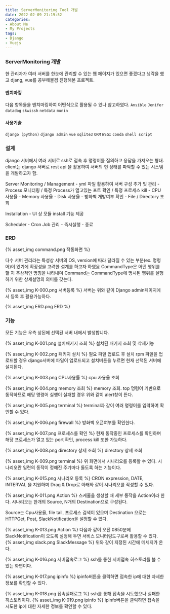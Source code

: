 ```yaml
---
title: ServerMonitoring Tool 개발
date: 2022-02-09 21:19:52
categories:
- About Me
- My Projects
tags:
- Django
- Vuejs
---
```


### ServerMonitoring 개발
한 관리자가 여러 서버를 한눈에 관리할 수 있는 웹 페이지가 있으면 좋겠다고 생각을 했고 djang, vue를 공부해볼겸 진행해본 프로젝트.

#### 벤치마킹
다음 항목들을 벤치마킹하여 어떤식으로 활용될 수 있나 참고하였다.
`Ansible` `Jenifer` `datadog` `skwissh` `netdata` `munin`

#### 사용기술
`django (python)`
`django admin`
`vue`
`sqlite3`
`ORM`
`WSGI`
`conda`
`shell script`


### 설계
django 서버에서 여러 서버로 ssh로 접속 후 명령어를 질의하고 응답을 가져오는 형태.
client는 django 서버로 rest api 을 활용하여 서버의 현 상태를 파악할 수 있는 시스템을 개발하고자 함.

Server Monitoring / Management
    - yml 파일 활용하여 서버 구성 추가 및 관리
    - Process 모니터링 / 특정 Process가 열고있는 포트 확인 / 특정 프로세스 kill
    - CPU 사용율
    - Memory 사용율
    - Disk 사용율
    - 방화벽 개방여부 확인
    - File / Directory 조회

Installation
    - UI 상 모듈 install 기능 제공

Scheduler
    - Cron Job 관리
    - 즉시실행
    - 종료



### ERD

{% asset_img command.png 작동화면 %}

다수 서버 관리라는 특성상 서버의 OS, version에 따라 달라질 수 있는 부분(ex. 명령어)이 있기에 확장성을 고려한 설계를 하고자 하였음
CommandType은 어떤 행위를 할 지 추상적인 명칭을 나타내며 Command는 CommandType에 명시된 행위를 실행하기 위한 상세설명의 의미를 갖는다.





{% asset_img  K-000.png 서버등록 %}
서버는 위와 같이 Django admin페이지에서 등록 후 활용가능하다.

{% asset_img ERD.png ERD %}
### 기능
모든 기능은 우측 상된에 선택된 서버 내에서 발생합니다.

{% asset_img  K-001.png 설치패키지 조회 %}
설치된 패키지 조회 및 삭제기능


{% asset_img  K-002.png 패키지 설치 %}
필요 파일 업로드 후 설치
rpm 파일을 업로드할 경우 django서버에 파일이 업로드되고 설치버튼을 누르면 현재 선택된 서버에 설치된다.


{% asset_img  K-003.png CPU사용률 %}
cpu 사용율 조회

{% asset_img  K-004.png memory 조회 %}
memory 조회. top 명령어 기반으로 동작하므로 해당 명령어 실행이 실패할 경우 위와 같이 alert창이 뜬다.


{% asset_img  K-005.png terminal %}
terminal과 같이 여러 명령어를 입력하여 확인할 수 있다.


{% asset_img  K-006.png firewall %}
방화벽 오픈여부를 확인한다.

{% asset_img  K-007.png 프로세스를 확인 %}
현재 동작중인 프로세스를 확인하며 해당 프로세스가 열고 있는 port 확인, process kill 또한 가능하다.

{% asset_img  K-008.png directory 상세 조회 %}
directory 상세 조회


{% asset_img  K-009.png terminal %}
위 화면에서 시나리오를 등록할 수 있다.
시나리오란 일련의 동작이 정해진 주기마다 돌도록 하는 기능이다.

{% asset_img  K-015.png 시나리오 등록 %}
CRON expression, DATE, INTERVAL 을 지원하며 Drag & Drop로 아래와 같이 시나리오를 작성할 수 있다.

{% asset_img  K-011.png Action %}
스케줄을 생성할 때 세부 동작을 Action이라 한다.
시나리오는 한개의 Source, N개의 Destination으로 구성된다.

Source는 Cpu사용율, file tail, 프로세스 검색이 있으며 Destination 으로는 HTTPGet, Post, SlackNotification을 설정할 수 있다.

{% asset_img  K-013.png Action %}
다음과 같이 오전 0850분에 SlackNotification이 오도록 설정해 두면 서비스 모니터링도구로써 활용할 수 있다.
{% asset_img  slack.png SlackMessage %}
위와 같이 지정된 시간에 메세지가 온다.

{% asset_img  K-016.png 서버접속로그 %}
ssh를 통한 서버접속 히스토리를 볼 수 있는 화면이다.

{% asset_img  K-017.png ipinfo %}
ipinfo버튼을 클릭하면 접속한 ip에 대한 자세한 정보를 확인할 수 있다.


{% asset_img  K-018.png 접속실패로그 %}
ssh를 통해 접속을 시도했으나 실패한 히스토리이다.
{% asset_img  K-019.png ipinfo %}
ipinfo버튼을 클릭하면 접속을 시도한 ip에 대한 자세한 정보를 확인할 수 있다.
